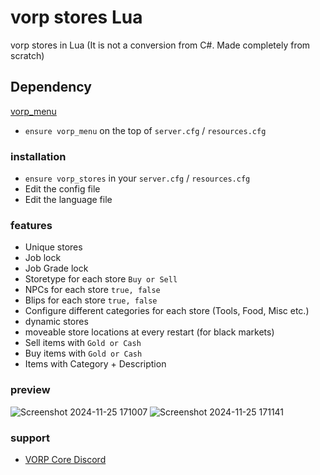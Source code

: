 # vorp stores Lua

vorp stores in Lua (It is not a conversion from C#. Made completely from scratch)

## Dependency
[vorp_menu](https://github.com/VORPCORE/vorp_menu)
- `ensure vorp_menu` on the top of `server.cfg` / `resources.cfg`

### installation
- `ensure vorp_stores` in your `server.cfg` / `resources.cfg`
- Edit the config file
- Edit the language file 


### features
- Unique stores
- Job lock
- Job Grade lock
- Storetype for each store `Buy or Sell`
- NPCs for each store `true, false`
- Blips for each store `true, false`
- Configure different categories for each store (Tools, Food, Misc etc.)
- dynamic stores
- moveable store locations at every restart (for black markets)
- Sell items with `Gold or Cash`
- Buy items with `Gold or Cash`
- Items with Category + Description
### preview
![Screenshot 2024-11-25 171007](https://github.com/user-attachments/assets/e8a9ed3c-f046-44bf-a558-0086ed46b0e1)
![Screenshot 2024-11-25 171141](https://github.com/user-attachments/assets/15211e27-0aa8-410e-80cd-7c09b082db98)

### support 
- [VORP Core Discord](https://discord.gg/DHGVAbCj7N)
